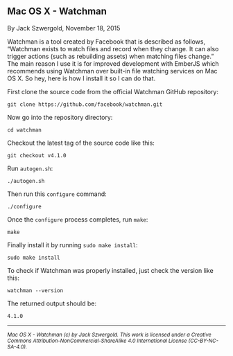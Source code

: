 ## Mac OS X - Watchman

By Jack Szwergold, November 18, 2015

Watchman is a tool created by Facebook that is described as follows, “Watchman exists to watch files and record when they change. It can also trigger actions (such as rebuilding assets) when matching files change.” The main reason I use it is for improved development with EmberJS which recommends using Watchman over built-in file watching services on Mac OS X. So hey, here is how I install it so I can do that.

First clone the source code from the official Watchman GitHub repository:

	git clone https://github.com/facebook/watchman.git
	
Now go into the repository directory:

	cd watchman

Checkout the latest tag of the source code like this:

    git checkout v4.1.0

Run `autogen.sh`:

	./autogen.sh
	
Then run this `configure` command:

	./configure
	
Once the `configure` process completes, run `make`:

	make
	
Finally install it by running `sudo make install`:

	sudo make install

To check if Watchman was properly installed, just check the version like this:

    watchman --version

The returned output should be:

    4.1.0

***

<sup>*Mac OS X - Watchman (c) by Jack Szwergold. This work is licensed under a Creative Commons Attribution-NonCommercial-ShareAlike 4.0 International License (CC-BY-NC-SA-4.0).*</sup>